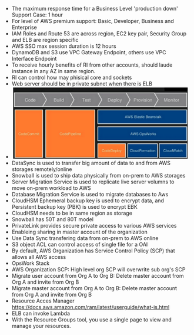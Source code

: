 * The maximum response time for a Business Level 'production down' Support Case: 1 hour
* For level of AWS premium support: Basic, Developer, Business and Enterprise
* IAM Roles and Route 53 are across region, EC2 key pair, Security Group and ELB are region specific
* AWS SSO max session duration is 12 hours
* DynamoDB and S3 use VPC Gateway Endpoint, others use VPC Interface Endpoint
* To receive hourly benefits of RI from other accounts, should laude instance in any AZ in same region.
* RI can control how may phisical core and sockets
* Web server should be in private subnet when there is ELB
* <img src="images/devops.png" width=600>
* DataSync is used to transfer big amount of data to and from AWS storages remotely/online
* Snowball is used to ship data physically from on-prem to AWS storages
* Server Migration Service is used to replicate live server volumns to move on-prem workload to AWS
* Database Migration Service is used to migrate databases to Aws
* CloudHSM Ephemeral backup key is used to encrypt data, and Persistent backup key (PBK) is used to encrypt EBK
* CloudHSM needs to be in same region as storage
* Snowball has 50T and 80T model
* PrivateLink provides secure private access to various AWS services
* Enableing sharing in master account of the organization
* Use Data Sync transfering data from on-prem to AWS online
* S3 object ACL can control access of single file for a OAI
* By default, AWS Organization  has Service Control Policy (SCP) that allows all AWS access
* OpsWork Stack
* AWS Organization SCP: High level org SCP will overwrite sub org's SCP
* Migrate user account from Org A to Org B: Delete master account from Org A and invite from Org B
* Migrate master account from Org A to Org B: Delete master account from Org A and invite from Org B
* Resource Acces Manager https://docs.aws.amazon.com/ram/latest/userguide/what-is.html
* ELB can invoke Lambda
* With the Resource Groups tool, you use a single page to view and manage your resources.